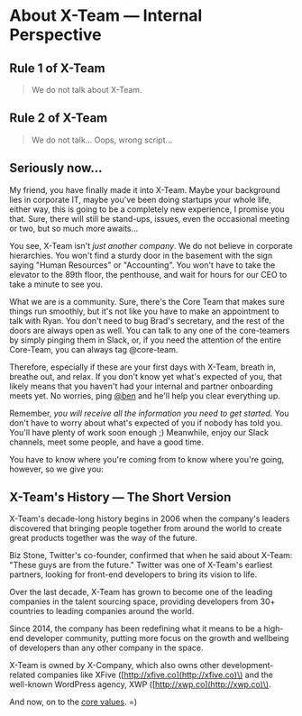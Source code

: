 # About X-Team — Internal Perspective

## Rule 1 of X-Team

> We do not talk about X-Team.

## Rule 2 of X-Team

> We do not talk... Oops, wrong script...

## Seriously now...

My friend, you have finally made it into X-Team. Maybe your background lies in corporate IT, maybe you've been doing startups your whole life, either way, this is going to be a completely new experience, I promise you that. Sure, there will still be stand-ups, issues, even the occasional meeting or two, but so much more awaits...

You see, X-Team isn't _just another company_. We do not believe in corporate hierarchies. You won't find a sturdy door in the basement with the sign saying "Human Resources" or "Accounting". You won't have to take the elevator to the 89th floor, the penthouse, and wait for hours for our CEO to take a minute to see you.

What we are is a community. Sure, there's the Core Team that makes sure things run smoothly, but it's not like you have to make an appointment to talk with Ryan. You don't need to bug Brad's secretary, and the rest of the doors are always open as well. You can talk to any one of the core-teamers by simply pinging them in Slack, or, if you need the attention of the entire Core-Team, you can always tag @core-team.

Therefore, especially if these are your first days with X-Team, breath in, breathe out, and relax. If you don't know yet what's expected of you, that likely means that you haven't had your internal and partner onboarding meets yet. No worries, ping [@ben](https://x-team.slack.com/messages/D23Q0MCQ6) and he'll help you clear everything up.

Remember, _you will receive all the information you need to get started._ You don't have to worry about what's expected of you if nobody has told you. You'll have plenty of work soon enough ;\) Meanwhile, enjoy our Slack channels, meet some people, and have a good time.

You have to know where you're coming from to know where you're going, however, so we give you:

## X-Team's History — The Short Version

X-Team's decade-long history begins in 2006 when the company's leaders discovered that bringing people together from around the world to create great products together was the way of the future.

Biz Stone, Twitter's co-founder, confirmed that when he said about X-Team: "These guys are from the future." Twitter was one of X-Team's earliest partners, looking for front-end developers to bring its vision to life.

Over the last decade, X-Team has grown to become one of the leading companies in the talent sourcing space, providing developers from 30+ countries to leading companies around the world.

Since 2014, the company has been redefining what it means to be a high-end developer community, putting more focus on the growth and wellbeing of developers than any other company in the space.

X-Team is owned by X-Company, which also owns other development-related companies like XFive \([http://xfive.co](http://xfive.co)\) and the well-known WordPress agency, XWP \([http://xwp.co](http://xwp.co)\).

And now, on to the [core values](core-values.md). =\)

